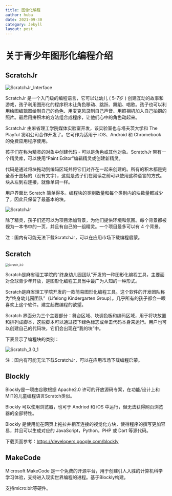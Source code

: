 ```yaml
---
title: 图像化编程
author: huba
date: 2021-09-30
category: Jekyll
layout: post
---
```




# 关于青少年图形化编程介绍



## ScratchJr

![ScratchJr_Interface](D:\git\blog\_posts\image\ScratchJr_Interface.png)

ScratchJr 是一个入门级的编程语言，它可以让幼儿 ( 5-7岁 ) 创建互动的故事和游戏，孩子利用图形化的程序积木让角色移动、跳跃、舞蹈、唱歌。孩子也可以利用绘图编辑器绘制自己的角色、用麦克风录制自己声音、用照相机加入自己拍摄的照片。最后用拼积木的方法组合成程序，让他们心中的角色动起来。

ScratchJr 由麻省理工学院媒体实验室开发，该实验室也与塔夫茨大学和 The Playful 发明公司合作开发了。它可作为适用于 iOS、Android 和 Chromebook 的免费应用程序使用。



孩子们在称为精灵的对象中创建代码 - 可以是角色或其他对象。ScratchJr 带有一个精灵库，可以使用“Paint Editor”编辑精灵或创建新精灵。

代码是通过将块拖动到编码区域并将它们对齐在一起来创建的。所有的积木都是完全基于图标的（没有文字），这就是孩子们在阅读之前可以使用这种语言的方式。块从左到右连接，就像单词一样。

用户界面比 Scratch 简单得多。编程块的类别数量和每个类别内的块数量都减少了，因此只保留了最基本的块。



![ScratchJr](D:\git\blog\_posts\image\ScratchJr.png)



除了精灵，孩子们还可以为项目添加背景，为他们提供环境和氛围。每个背景都被视为一本书中的一页，并且有自己的一组精灵。一个项目最多可以有 4 个背景。

注：国内有可能无法下载ScratchJr，可以在应用市场下载编程启蒙。



## Scratch

<img src="D:\git\blog\_posts\image\Scratch_3.0.jpg" alt="Scratch_3.0" style="zoom:60%;" />

Scratch是麻省理工学院的“终身幼儿园团队”开发的一种图形化编程工具，主要面对全球青少年开放，是图形化编程工具当中最广为人知的一种形式。

Scratch是麻省理工学院开发的一款简易图形化编程工具。这个软件的开发团队称为“终身幼儿园团队”（Lifelong Kindergarten Group）。几乎所有的孩子都会一眼喜欢上这个软件。建立起做编程的欲望。



Scratch 界面分为三个主要部分：舞台区域、块调色板和编码区域，用于将块放置和排列成脚本，这些脚本可以通过按下绿色标志或单击代码本身来运行。用户也可以创建自己的代码块，它们会出现在“我的块”中。

下表显示了编程块的类别：

![Scratch_3.0_1](D:\git\blog\_posts\image\Scratch_3.0_1.png)

注：国内有可能无法下载ScratchJr，可以在应用市场下载编程启蒙。



## Blockly

Blockly是一项由谷歌根据 Apache2.0 许可的开放源码专案，在功能/设计上和MIT的儿童编程语言Scratch类似。

Blockly 可以使用浏览器，也可于 Andriod 和 iOS 中运行，但无法获得网页浏览器的全部特性。

Blockly 是使用能在网页上拖拉并相互连接的视觉化方块，使得程序的撰写更加容易，并且可以生成对应的 JavaScript，Python，PHP 或 Dart 等源代码。

下载页面参考：https://developers.google.com/blockly



## MakeCode

Microsoft MakeCode 是一个免费的开源平台，用于创建引人入胜的计算机科学学习体验，支持进入现实世界编程的进程。基于Blockly构建。

支持micro:bit等硬件。










